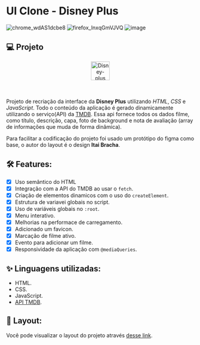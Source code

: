 # UI Clone - Disney Plus 
![chrome_wdAS1dcbe8](https://user-images.githubusercontent.com/104083691/216102032-4b1856da-7b88-4455-9540-f7ff4bc7687d.gif)
![firefox_lnxqGmVJVQ](https://user-images.githubusercontent.com/104083691/175835694-6f5eaef6-d86c-488e-ab06-f579c5b92bcf.jpg)
![image](https://user-images.githubusercontent.com/104083691/216100210-b2deae69-348a-4891-9a51-2625279ee3d7.png)

## 💻 Projeto

<div align="center">
 
<img alt="Disney-plus" height="50" src="https://thaizacapelao.github.io/Disney-Plus-UI-clone/assets/img/logo.png">
<br><br><br>
 
</div>
 
Projeto de recriação da interface da **Disney Plus** utilizando _HTML_, _CSS_ e _JavaScript_. Todo o conteúdo da aplicação é gerado dinamicamente utilizando o serviço(API) da [TMDB](https://www.themoviedb.org/documentation/api). Essa api fornece todos os dados filme, como título, descrição, capa, foto de background e nota de avaliação (array de informações que muda de forma dinâmica).

Para facilitar a codificação do projeto foi usado um protótipo do figma como base, o autor do layout é o design **Itai Bracha**.

## 🛠️ Features:

- [x]  Uso semântico do HTML
- [x]  Integração com a API do TMDB ao usar o `fetch`.
- [x]  Criação de elementos dinamicos com o uso do `createElement`.
- [x]  Estrutura de variavei globais no script.
- [x]  Uso de variáveis globais no `:root`.
- [x]  Menu interativo.
- [x]  Melhorias na performace de carregamento.
- [x]  Adicionado um favicon.
- [x]  Marcação de filme ativo.
- [x]  Evento para adicionar um filme.
- [x]  Responsividade da aplicação com `@mediaQueries`.

## ✨ Linguagens utilizadas:

- HTML.
- CSS.
- JavaScript.
- [API TMDB](https://www.themoviedb.org/documentation/api).

## 🔖 Layout:

Você pode visualizar o layout do projeto através [desse link](https://thaizacapelao.github.io/Disney-Plus-UI-clone/).
